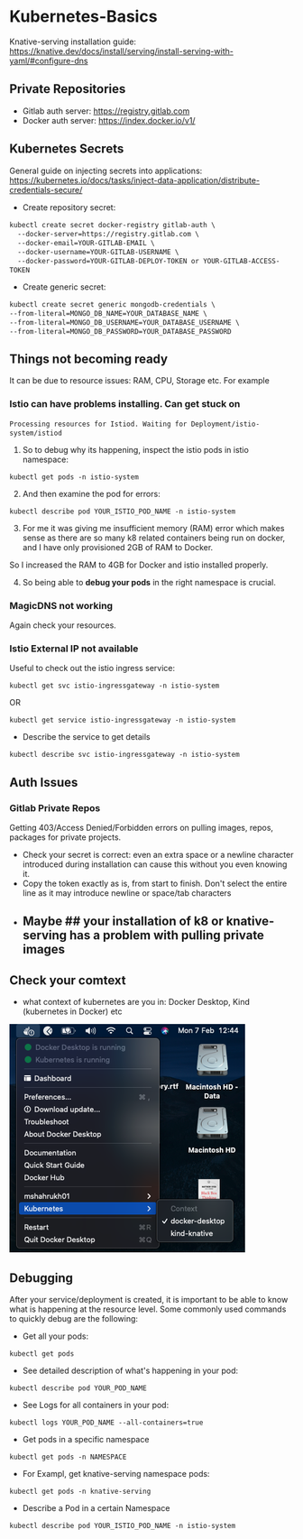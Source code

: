 # Kubernetes-Basics

Knative-serving installation guide: https://knative.dev/docs/install/serving/install-serving-with-yaml/#configure-dns

## Private Repositories ##

- Gitlab auth server: https://registry.gitlab.com
- Docker auth server: https://index.docker.io/v1/

## Kubernetes Secrets ##

General guide on injecting secrets into applications: https://kubernetes.io/docs/tasks/inject-data-application/distribute-credentials-secure/

- Create repository secret: 
```
kubectl create secret docker-registry gitlab-auth \
  --docker-server=https://registry.gitlab.com \
  --docker-email=YOUR-GITLAB-EMAIL \
  --docker-username=YOUR-GITLAB-USERNAME \
  --docker-password=YOUR-GITLAB-DEPLOY-TOKEN or YOUR-GITLAB-ACCESS-TOKEN
```
- Create generic secret: 
```
kubectl create secret generic mongodb-credentials \                          
--from-literal=MONGO_DB_NAME=YOUR_DATABASE_NAME \
--from-literal=MONGO_DB_USERNAME=YOUR_DATABASE_USERNAME \
--from-literal=MONGO_DB_PASSWORD=YOUR_DATABASE_PASSWORD
```

## Things not becoming ready ##

It can be due to resource issues: RAM, CPU, Storage etc. For example

### Istio can have problems installing. Can get stuck on ###

```
Processing resources for Istiod. Waiting for Deployment/istio-system/istiod 
```

  1. So to debug why its happening, inspect the istio pods in istio namespace:
  ```
  kubectl get pods -n istio-system
  ```
  2. And then examine the pod for errors:
  ```
  kubectl describe pod YOUR_ISTIO_POD_NAME -n istio-system
  ```

  3. For me it was giving me insufficient memory (RAM) error which makes sense as there are so many k8 related containers being run on docker, and I have only provisioned 2GB of RAM to Docker.

  So I increased the RAM to 4GB for Docker and istio installed properly.

  4. So being able to **debug your pods** in the right namespace is crucial.

### MagicDNS not working ###
Again check your resources.

### Istio External IP not available ###

Useful to check out the istio ingress service:
  ```
  kubectl get svc istio-ingressgateway -n istio-system
  ```
  OR
  ```
  kubectl get service istio-ingressgateway -n istio-system
  ```
  - Describe the service to get details
  ```
  kubectl describe svc istio-ingressgateway -n istio-system
  ```

## Auth Issues ##

### Gitlab Private Repos ###

Getting 403/Access Denied/Forbidden errors on pulling images, repos, packages for private projects.

- Check your secret is correct: even an extra space or a newline character introduced during installation can cause this without you even knowing it.
- Copy the token exactly as is, from start to finish. Don't select the entire line as it may introduce newline or space/tab characters
- ## Maybe ## your installation of k8 or knative-serving has a problem with pulling private images

## Check your comtext ## 

- what context of kubernetes are you in: Docker Desktop, Kind (kubernetes in Docker) etc

![kubernetes contexts image](/k8Context.png)

## Debugging ##

After your service/deployment is created, it is important to be able to know what is happening at the resource level. Some commonly used commands to quickly debug are the following:

- Get all your pods: 

```
kubectl get pods
```
- See detailed description of what's happening in your pod: 
```
kubectl describe pod YOUR_POD_NAME
```
- See Logs for all containers in your pod: 

```
kubectl logs YOUR_POD_NAME --all-containers=true
```
- Get pods in a specific namespace
```
kubectl get pods -n NAMESPACE
```
- For Exampl, get knative-serving namespace pods:
```
kubectl get pods -n knative-serving
```
- Describe a Pod in a certain Namespace
```
kubectl describe pod YOUR_ISTIO_POD_NAME -n istio-system
```


